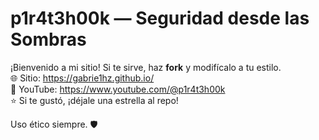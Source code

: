 # p1r4t3h00k — Seguridad desde las Sombras

¡Bienvenido a mi sitio! Si te sirve, haz **fork** y modifícalo a tu estilo.  
🌐 Sitio: https://gabrie1hz.github.io/  
🎥 YouTube: https://www.youtube.com/@p1r4t3h00k  
⭐ Si te gustó, ¡déjale una estrella al repo!

Uso ético siempre. 🛡️
